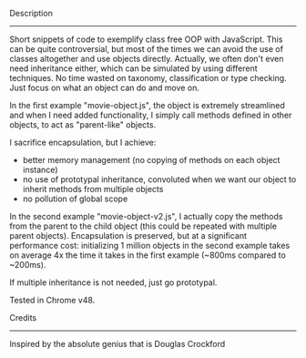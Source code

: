 Description
________________________

Short snippets of code to exemplify class free OOP with JavaScript. This can be quite controversial, but most of the times we can avoid the use of classes altogether and use objects directly. Actually, we often don't even need inheritance either, which can be simulated by using different techniques. No time wasted on taxonomy, classification or type checking. Just focus on what an object can do and move on.

In the first example "movie-object.js", the object is extremely streamlined and when I need added functionality, I simply call methods defined in other objects, to act as "parent-like" objects.

I sacrifice encapsulation, but I achieve:
- better memory management (no copying of methods on each object instance)
- no use of prototypal inheritance, convoluted when we want our object to inherit methods from multiple objects
- no pollution of global scope 

In the second example "movie-object-v2.js", I actually copy the methods from the parent to the child object (this could be repeated with multiple parent objects). Encapsulation is preserved, but at a significant performance cost: initializing 1 million objects in the second example takes on average 4x the time it takes in the first example (~800ms compared to ~200ms).

If multiple inheritance is not needed, just go prototypal.

Tested in Chrome v48.



Credits
________________________

Inspired by the absolute genius that is Douglas Crockford
